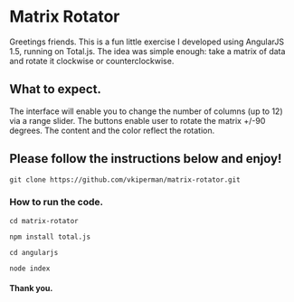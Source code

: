 # Matrix Rotator

Greetings friends.  This is a fun little exercise I developed using AngularJS 1.5, running on Total.js.  The idea was simple enough: take a matrix of data and rotate it clockwise or counterclockwise.

## What to expect.

The interface will enable you to change the number of columns (up to 12) via a range slider. The buttons enable user to rotate the matrix +/-90 degrees.  The content and the color reflect the rotation.

## Please follow the instructions below and enjoy!

`git clone https://github.com/vkiperman/matrix-rotator.git`

### How to run the code.

`cd matrix-rotator`

`npm install total.js`

`cd angularjs`

`node index`

#### Thank you.
